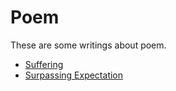 # Poem

These are some writings about poem.


- [Suffering](poem/01-suffering)
- [Surpassing Expectation](poem/02-surpassing-expectation)